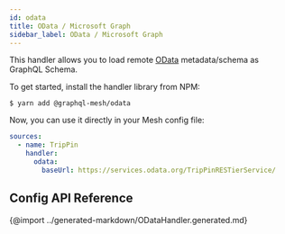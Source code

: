 ```yaml
---
id: odata
title: OData / Microsoft Graph
sidebar_label: OData / Microsoft Graph
---
```


This handler allows you to load remote [OData](https://www.odata.org/) metadata/schema as GraphQL Schema.

To get started, install the handler library from NPM:

```
$ yarn add @graphql-mesh/odata
```

Now, you can use it directly in your Mesh config file:

```yml
sources:
  - name: TripPin
    handler:
      odata:
        baseUrl: https://services.odata.org/TripPinRESTierService/
```

## Config API Reference

{@import ../generated-markdown/ODataHandler.generated.md}
